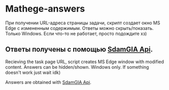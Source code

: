 # Mathege-answers

При получении URL-адреса страницы задачи, скрипт создает окно MS Edge с измененным содержимым. Ответы можно скрыть/показать. Только Windows. Если что-то не работает, просто подождите хз)

Ответы получены с помощью [SdamGIA Api](https://github.com/anijackich/sdamgia-api).
---
Recieving the task page URL, script creates MS Edge window with modified content. Answers can be hidden/shown. Windows only. If something doesn't work just wait idk)

Answers are obtained with [SdamGIA Api](https://github.com/anijackich/sdamgia-api).
